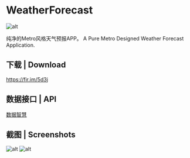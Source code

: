 # WeatherForecast

![alt](http://ww2.sinaimg.cn/mw690/be0cd226jw1fb7lio15vwj20b40b4gmj.jpg)

纯净的Metro风格天气预报APP。
A Pure Metro Designed Weather Forecast Application.

## 下载 | Download
https://fir.im/5d3j

## 数据接口 | API
[数据智慧](http://www.shujuzhihui.cn/applyForData/1883)

## 截图 | Screenshots

![alt](https://pic2.zhimg.com/2d216706ff99ebb8265737e3fc060c49_b.png)
![alt](https://pic4.zhimg.com/8a0ef57ef2129c8314d44a1a5b68a463_b.png)
